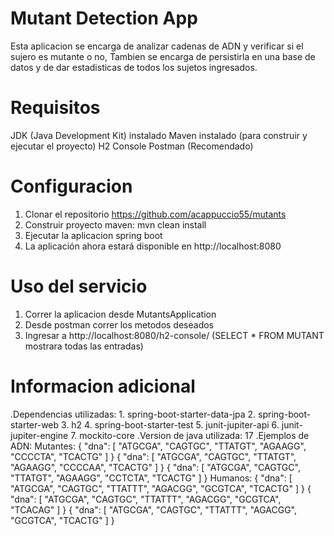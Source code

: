 # Mutant Detection App

  Esta aplicacion se encarga de analizar cadenas de ADN y verificar si el sujero es mutante o no,
  Tambien se encarga de persistirla en una base de datos y de dar estadisticas de todos los sujetos ingresados.

# Requisitos

  JDK (Java Development Kit) instalado
  Maven instalado (para construir y ejecutar el proyecto)
  H2 Console
  Postman (Recomendado)

# Configuracion

  1. Clonar el repositorio https://github.com/acappuccio55/mutants
  2. Construir proyecto maven: mvn clean install
  3. Ejecutar la aplicacion spring boot
  4. La aplicación ahora estará disponible en http://localhost:8080

# Uso del servicio 

  1. Correr la aplicacion desde MutantsApplication
  2. Desde postman correr los metodos deseados
  3. Ingresar a http://localhost:8080/h2-console/ (SELECT * FROM MUTANT mostrara todas las entradas)

# Informacion adicional

  .Dependencias utilizadas: 
    1. spring-boot-starter-data-jpa
    2. spring-boot-starter-web
    3. h2
    4. spring-boot-starter-test
    5. junit-jupiter-api
    6. junit-jupiter-engine
    7. mockito-core
  .Version de java utilizada: 17
  .Ejemplos de ADN:
    Mutantes: 
            { "dna": [ "ATGCGA", "CAGTGC", "TTATGT", "AGAAGG", "CCCCTA", "TCACTG" ] }
            { "dna": [ "ATGCGA", "CAGTGC", "TTATGT", "AGAAGG", "CCCCAA", "TCACTG" ] }
            { "dna": [ "ATGCGA", "CAGTGC", "TTATGT", "AGAAGG", "CCTCTA", "TCACTG" ] }
    Humanos: 
            { "dna": [ "ATGCGA", "CAGTGC", "TTATTT", "AGACGG", "GCGTCA", "TCACTG" ] }
            { "dna": [ "ATGCGA", "CAGTGC", "TTATTT", "AGACGG", "GCGTCA", "TCACAG" ] }
            { "dna": [ "ATGCGA", "CAGTGC", "TTATTT", "AGACGG", "GCGTCA", "TCACTG" ] }
